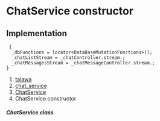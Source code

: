
<div>

# ChatService constructor

</div>






## Implementation

``` language-dart
 {
  _dbFunctions = locator<DataBaseMutationFunctions>();
  _chatListStream = _chatController.stream.;
  _chatMessagesStream = _chatMessageController.stream.;
}
```







1.  [talawa](../../index.html)
2.  [chat_service](../../services_chat_service/)
3.  [ChatService](../../services_chat_service/ChatService-class.html)
4.  ChatService constructor

##### ChatService class







